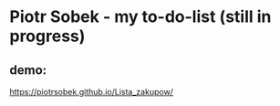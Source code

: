 # Piotr Sobek - my to-do-list (still in progress)
## demo:
https://piotrsobek.github.io/Lista_zakupow/
